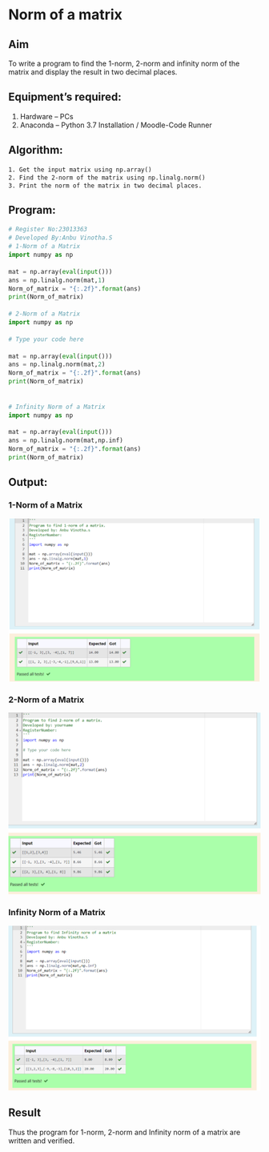 # Norm of a matrix
## Aim
To write a program to find the 1-norm, 2-norm and infinity norm of the matrix and display the result in two decimal places.
## Equipment’s required:
1.	Hardware – PCs
2.	Anaconda – Python 3.7 Installation / Moodle-Code Runner
## Algorithm:
	1. Get the input matrix using np.array()   
    2. Find the 2-norm of the matrix using np.linalg.norm()
	3. Print the norm of the matrix in two decimal places.
## Program:
```Python
# Register No:23013363
# Developed By:Anbu Vinotha.S
# 1-Norm of a Matrix
import numpy as np

mat = np.array(eval(input()))
ans = np.linalg.norm(mat,1)
Norm_of_matrix = "{:.2f}".format(ans)
print(Norm_of_matrix)

# 2-Norm of a Matrix
import numpy as np

# Type your code here

mat = np.array(eval(input()))
ans = np.linalg.norm(mat,2)
Norm_of_matrix = "{:.2f}".format(ans)
print(Norm_of_matrix)


# Infinity Norm of a Matrix
import numpy as np

mat = np.array(eval(input()))
ans = np.linalg.norm(mat,np.inf)
Norm_of_matrix = "{:.2f}".format(ans)
print(Norm_of_matrix)

```
## Output:
### 1-Norm of a Matrix
![output](<norm ss1.png>)


### 2-Norm of a Matrix
![output](<norm ss2.png>)


### Infinity Norm of a Matrix
![output](<norm ss3.png>)


## Result
Thus the program for 1-norm, 2-norm and Infinity norm of a matrix are written and verified.
